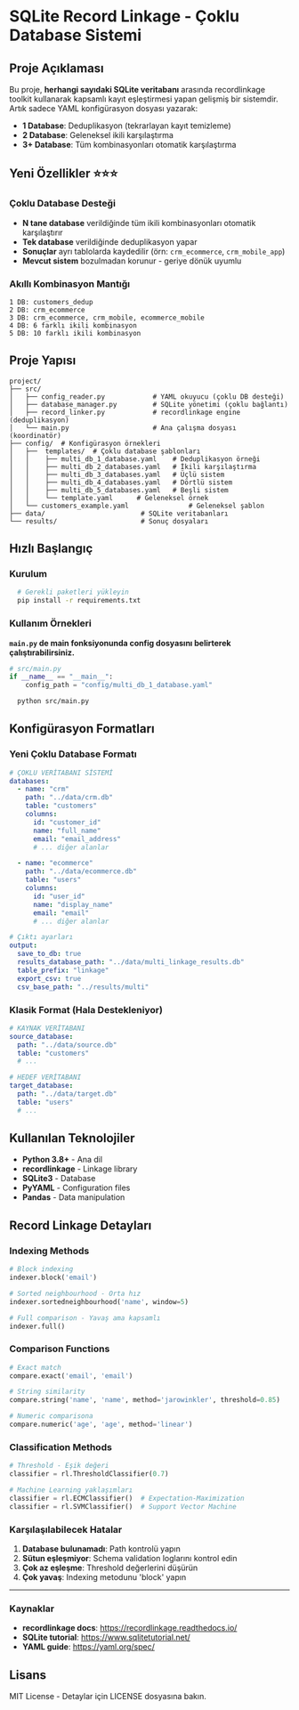 # SQLite Record Linkage - Çoklu Database Sistemi

## Proje Açıklaması

Bu proje, **herhangi sayıdaki SQLite veritabanı** arasında recordlinkage toolkit kullanarak kapsamlı kayıt eşleştirmesi yapan gelişmiş bir sistemdir. Artık sadece YAML konfigürasyon dosyası yazarak:

- **1 Database**: Deduplikasyon (tekrarlayan kayıt temizleme)
- **2 Database**: Geleneksel ikili karşılaştırma  
- **3+ Database**: Tüm kombinasyonları otomatik karşılaştırma

## Yeni Özellikler ⭐️⭐️⭐️

### Çoklu Database Desteği
- **N tane database** verildiğinde tüm ikili kombinasyonları otomatik karşılaştırır
- **Tek database** verildiğinde deduplikasyon yapar
- **Sonuçlar** ayrı tablolarda kaydedilir (örn: `crm_ecommerce`, `crm_mobile_app`)
- **Mevcut sistem** bozulmadan korunur - geriye dönük uyumlu

### Akıllı Kombinasyon Mantığı
```
1 DB: customers_dedup
2 DB: crm_ecommerce  
3 DB: crm_ecommerce, crm_mobile, ecommerce_mobile
4 DB: 6 farklı ikili kombinasyon
5 DB: 10 farklı ikili kombinasyon
```

## Proje Yapısı

```
project/
├── src/                         
│   ├── config_reader.py            # YAML okuyucu (çoklu DB desteği)
│   ├── database_manager.py         # SQLite yönetimi (çoklu bağlantı)
│   ├── record_linker.py            # recordlinkage engine (deduplikasyon)
│   └── main.py                     # Ana çalışma dosyası (koordinatör)
├── config/  # Konfigürasyon örnekleri
│   ├──  templates/  # Çoklu database şablonları
│   │    ├── multi_db_1_database.yaml    # Deduplikasyon örneği
│   │    ├── multi_db_2_databases.yaml   # İkili karşılaştırma
│   │    ├── multi_db_3_databases.yaml   # Üçlü sistem
│   │    ├── multi_db_4_databases.yaml   # Dörtlü sistem
│   │    ├── multi_db_5_databases.yaml   # Beşli sistem
│   │    └── template.yaml      # Geleneksel örnek
│   └── customers_example.yaml               # Geleneksel şablon
├── data/                        # SQLite veritabanları
└── results/                     # Sonuç dosyaları
```

## Hızlı Başlangıç

### Kurulum

```bash
  # Gerekli paketleri yükleyin
  pip install -r requirements.txt
```

### Kullanım Örnekleri
**`main.py` de main fonksiyonunda config dosyasını belirterek çalıştırabilirsiniz.**
 

```python
# src/main.py
if __name__ == "__main__":
    config_path = "config/multi_db_1_database.yaml"
```
```bash
  python src/main.py 
```


## Konfigürasyon Formatları

### Yeni Çoklu Database Formatı

```yaml
# ÇOKLU VERİTABANI SİSTEMİ
databases:
  - name: "crm"
    path: "../data/crm.db"
    table: "customers"
    columns:
      id: "customer_id"
      name: "full_name"
      email: "email_address"
      # ... diğer alanlar

  - name: "ecommerce"  
    path: "../data/ecommerce.db"
    table: "users"
    columns:
      id: "user_id"
      name: "display_name"
      email: "email"
      # ... diğer alanlar

# Çıktı ayarları
output:
  save_to_db: true
  results_database_path: "../data/multi_linkage_results.db"
  table_prefix: "linkage"
  export_csv: true
  csv_base_path: "../results/multi"
```

### Klasik Format (Hala Destekleniyor)

```yaml
# KAYNAK VERİTABANI
source_database:
  path: "../data/source.db"
  table: "customers"
  # ...

# HEDEF VERİTABANI  
target_database:
  path: "../data/target.db"
  table: "users"
  # ...
```


## Kullanılan Teknolojiler

- **Python 3.8+** - Ana dil
- **recordlinkage** - Linkage library
- **SQLite3** - Database
- **PyYAML** - Configuration files
- **Pandas** - Data manipulation

## Record Linkage Detayları

### Indexing Methods

```python
# Block indexing
indexer.block('email')

# Sorted neighbourhood - Orta hız
indexer.sortedneighbourhood('name', window=5)

# Full comparison - Yavaş ama kapsamlı
indexer.full()
```

### Comparison Functions

```python
# Exact match
compare.exact('email', 'email')

# String similarity
compare.string('name', 'name', method='jarowinkler', threshold=0.85)

# Numeric comparisona
compare.numeric('age', 'age', method='linear')
```

### Classification Methods

```python
# Threshold - Eşik değeri
classifier = rl.ThresholdClassifier(0.7)

# Machine Learning yaklaşımları
classifier = rl.ECMClassifier()  # Expectation-Maximization
classifier = rl.SVMClassifier()  # Support Vector Machine
```



### Karşılaşılabilecek Hatalar
1. **Database bulunamadı**: Path kontrolü yapın
2. **Sütun eşleşmiyor**: Schema validation loglarını kontrol edin  
3. **Çok az eşleşme**: Threshold değerlerini düşürün
4. **Çok yavaş**: Indexing metodunu 'block' yapın

---

### Kaynaklar

- **recordlinkage docs**: https://recordlinkage.readthedocs.io/
- **SQLite tutorial**: https://www.sqlitetutorial.net/
- **YAML guide**: https://yaml.org/spec/



## Lisans

MIT License - Detaylar için LICENSE dosyasına bakın.
